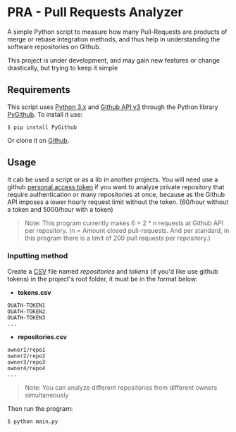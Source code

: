 # PRA - Pull Requests Analyzer

A simple Python script to measure how many Pull-Requests are products of merge or rebase integration methods, and thus help in understanding the software repositories on Github.

This project is under development, and may gain new features or change drastically, but trying to keep it simple

## **Requirements**

This script uses [Python 3.x](https://www.python.org/) and [Github API v3](https://developer.github.com/v3/) through the Python library [PyGithub](https://pygithub.readthedocs.io/en/latest/introduction.html). To install it use:

```$ pip install PyGithub```

Or clone it on [Github](https://github.com/PyGithub/PyGithub).

## **Usage**

It cab be used a script or as a lib in another projects. You will need use a github [personal access token](https://github.com/settings/tokens) if you want to analyze private repository that  require authentication or many repositories at once, because as the Github API imposes a lower hourly request limit without the token. (60/hour without a token and 5000/hour with a token)

> Note: This program currently makes 6 + 2 * n requests at Github API per repository. (n = Amount closed pull-requests. And per standard, in this program there is a limit of 200 pull requests per repository.)

### **Inputting method**

Create a [CSV](https://en.wikipedia.org/wiki/Comma-separated_values) file named *repositories* and *tokens* (if you'd like use github tokens) in the project's root folder, it must be in the format below:

- **tokens.csv**

```csv
OUATH-TOKEN1
OUATH-TOKEN2
OUATH-TOKEN3
...
```

- **repositories.csv**

```csv
owner1/repo1
owner2/repo2
owner3/repo3
owner4/repo4
...
```

> Note: You can analyze different repositories from different owners simultaneously

Then run the program:

```$ python main.py```
